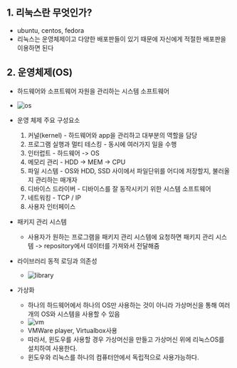 ## 1. 리눅스란 무엇인가?

- ubuntu, centos, fedora
- 리눅스는 운영체제이고 다양한 배포판들이 있기 때문에 자신에게 적절한 배포판을 이용하면 된다 

## 2. 운영체제(OS)

- 하드웨어와 소프트웨어 자원을 관리하는 시스템 소프트웨어
- ![os](https://user-images.githubusercontent.com/73927750/131223438-b3075aea-95a2-4577-bf02-d40140e71ad4.JPG)
- 운영 체제 주요 구성요소

  1. 커널(kernel) - 하드웨어와 app을 관리하고 대부분의 역할을 담당
  2. 프로그램 실행과 멀티 테스킹 - 동시에 여러가지 일을 수행
  3. 인터럽트 - 하드웨어 -> OS
  4. 메모리 관리 - HDD -> MEM -> CPU
  5. 파일 시스템 - OS와 HDD, SSD 사이에서 파일단위를 어디에 저장할지, 불러올지 관리하는 매개자
  6. 디바이스 드라이버 - 디바이스를 잘 동작시키기 위한 시스템 소프트웨어
  7. 네트워킹 - TCP / IP
  8. 사용자 인터페이스
- 패키지 관리 시스템
  - 사용자가 원하는 프로그램을 패키지 관리 시스템에 요청하면 패키지 관리 시스템 -> repository에서 데이터를 가져와서 전달해줌

- 라이브러리 동적 로딩과 의존성
  - ![library](https://user-images.githubusercontent.com/73927750/131223740-160772b6-594c-462a-8e48-b7e531cc0a85.JPG)
- 가상화
  - 하나의 하드웨어에서 하나의 OS만 사용하는 것이 아니라 가상머신을 통해 여러개의 OS와 시스템을 사용할 수 있음
  - ![vm](https://user-images.githubusercontent.com/73927750/131223806-47367313-530b-4be6-b9fb-9022d76db97c.JPG)
  - VMWare player, Virtualbox사용
  - 따라서, 윈도우를 사용할 경우 가상머신을 만들고 가상머신 위에 리눅스OS를 설치하여 사용한다.
  - 윈도우와 리눅스를 하나의 컴퓨터안에서 독립적으로 사용가능하다.
